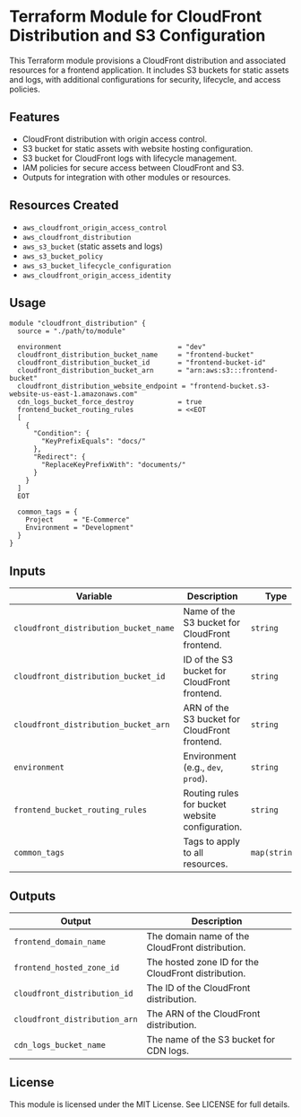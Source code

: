 
# Terraform Module for CloudFront Distribution and S3 Configuration

This Terraform module provisions a CloudFront distribution and associated resources for a frontend application. It includes S3 buckets for static assets and logs, with additional configurations for security, lifecycle, and access policies.

## Features

- CloudFront distribution with origin access control.
- S3 bucket for static assets with website hosting configuration.
- S3 bucket for CloudFront logs with lifecycle management.
- IAM policies for secure access between CloudFront and S3.
- Outputs for integration with other modules or resources.

## Resources Created

- `aws_cloudfront_origin_access_control`
- `aws_cloudfront_distribution`
- `aws_s3_bucket` (static assets and logs)
- `aws_s3_bucket_policy`
- `aws_s3_bucket_lifecycle_configuration`
- `aws_cloudfront_origin_access_identity`

## Usage

```hcl
module "cloudfront_distribution" {
  source = "./path/to/module"

  environment                             = "dev"
  cloudfront_distribution_bucket_name     = "frontend-bucket"
  cloudfront_distribution_bucket_id       = "frontend-bucket-id"
  cloudfront_distribution_bucket_arn      = "arn:aws:s3:::frontend-bucket"
  cloudfront_distribution_website_endpoint = "frontend-bucket.s3-website-us-east-1.amazonaws.com"
  cdn_logs_bucket_force_destroy           = true
  frontend_bucket_routing_rules           = <<EOT
  [
    {
      "Condition": {
        "KeyPrefixEquals": "docs/"
      },
      "Redirect": {
        "ReplaceKeyPrefixWith": "documents/"
      }
    }
  ]
  EOT

  common_tags = {
    Project     = "E-Commerce"
    Environment = "Development"
  }
}
```

## Inputs

| Variable                          | Description                                         | Type          | Default                  |
|-----------------------------------|-----------------------------------------------------|---------------|--------------------------|
| `cloudfront_distribution_bucket_name` | Name of the S3 bucket for CloudFront frontend.      | `string`      | -                        |
| `cloudfront_distribution_bucket_id`   | ID of the S3 bucket for CloudFront frontend.        | `string`      | -                        |
| `cloudfront_distribution_bucket_arn`  | ARN of the S3 bucket for CloudFront frontend.       | `string`      | -                        |
| `environment`                      | Environment (e.g., `dev`, `prod`).                 | `string`      | -                        |
| `frontend_bucket_routing_rules`    | Routing rules for bucket website configuration.    | `string`      | See example in usage.    |
| `common_tags`                      | Tags to apply to all resources.                   | `map(string)` | `{}`                     |

## Outputs

| Output                         | Description                                     |
|--------------------------------|-------------------------------------------------|
| `frontend_domain_name`          | The domain name of the CloudFront distribution.|
| `frontend_hosted_zone_id`       | The hosted zone ID for the CloudFront distribution. |
| `cloudfront_distribution_id`    | The ID of the CloudFront distribution.         |
| `cloudfront_distribution_arn`   | The ARN of the CloudFront distribution.        |
| `cdn_logs_bucket_name`          | The name of the S3 bucket for CDN logs.        |

## License

This module is licensed under the MIT License. See LICENSE for full details.
